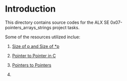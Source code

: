 # Introduction

This directory contains source codes for the ALX SE 0x07-pointers_arrays_strings project tasks.

Some of the resources utilized inclue:

1. [Size of p and Size of *p](https://stackoverflow.com/questions/51870115/difference-between-sizeofp-and-sizeofp)

2. [Pointer to Pointer in C](https://beginnersbook.com/2014/01/c-pointer-to-pointer/)

3. [Pointers to Pointers](https://www.tutorialspoint.com/cprogramming/c_pointer_to_pointer.htm)

4. 
